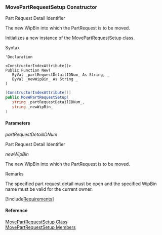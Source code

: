 ﻿### MovePartRequestSetup Constructor

Part Request Detail Identifier

The new WipBin into which the PartRequest is to be moved.

Initializes a new instance of the MovePartRequestSetup class.

Syntax

```vbnet
'Declaration

<ConstructorIndexAttribute()>
Public Function New( _
   ByVal _partRequestDetailIDNum_ As String, _
   ByVal _newWipBin_ As String _
)
```

```csharp
[ConstructorIndexAttribute()]
public MovePartRequestSetup( 
   string _partRequestDetailIDNum_,
   string _newWipBin_
)
```

#### Parameters

_partRequestDetailIDNum_

Part Request Detail Identifier

_newWipBin_

The new WipBin into which the PartRequest is to be moved.

Remarks

The specified part request detail must be open and the specified WipBin name must be valid for the current owner.

[!include[Requirements](../partials/requirements.md)]

#### Reference

[MovePartRequestSetup Class](FChoice.Toolkits.Clarify~FChoice.Toolkits.Clarify.Logistics.MovePartRequestSetup.md)  
[MovePartRequestSetup Members](FChoice.Toolkits.Clarify~FChoice.Toolkits.Clarify.Logistics.MovePartRequestSetup_members.md)